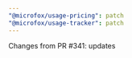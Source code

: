 ```yaml
---
"@microfox/usage-pricing": patch
"@microfox/usage-tracker": patch
---
```


Changes from PR #341: updates

